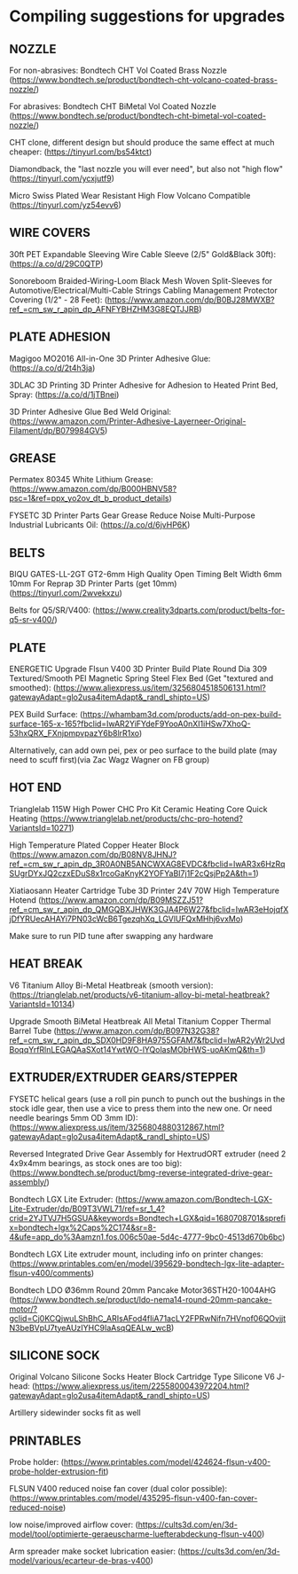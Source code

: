 # Compiling suggestions for upgrades

## NOZZLE

For non-abrasives: Bondtech CHT Vol Coated Brass Nozzle (https://www.bondtech.se/product/bondtech-cht-volcano-coated-brass-nozzle/)

For abrasives: Bondtech CHT BiMetal Vol Coated Nozzle (https://www.bondtech.se/product/bondtech-cht-bimetal-vol-coated-nozzle/)

CHT clone, different design but should produce the same effect at much cheaper: (https://tinyurl.com/bs54ktct)

Diamondback, the "last nozzle you will ever need", but also not "high flow" (https://tinyurl.com/ycxjutf9)

Micro Swiss Plated Wear Resistant High Flow Volcano Compatible (https://tinyurl.com/yz54evv6)

## WIRE COVERS

30ft PET Expandable Sleeving Wire Cable Sleeve (2/5" Gold&Black 30ft): (https://a.co/d/29C0QTP)

Sonoreboom Braided-Wiring-Loom Black Mesh Woven Split-Sleeves for Automotive/Electrical/Multi-Cable Strings Cabling Management Protector Covering (1/2" - 28 Feet): (https://www.amazon.com/dp/B0BJ28MWXB?ref_=cm_sw_r_apin_dp_AFNFYBHZHM3G8EQTJJRB)

## PLATE ADHESION

Magigoo MO2016 All-in-One 3D Printer Adhesive Glue: (https://a.co/d/2t4h3ja)

3DLAC 3D Printing 3D Printer Adhesive for Adhesion to Heated Print Bed, Spray: (https://a.co/d/1jTBnei)

3D Printer Adhesive Glue Bed Weld Original: (https://www.amazon.com/Printer-Adhesive-Layerneer-Original-Filament/dp/B079984GV5)

## GREASE

Permatex 80345 White Lithium Grease: (https://www.amazon.com/dp/B000HBNV58?psc=1&ref=ppx_yo2ov_dt_b_product_details)

FYSETC 3D Printer Parts Gear Grease Reduce Noise Multi-Purpose Industrial Lubricants Oil: (https://a.co/d/6jvHP6K)

## BELTS

BIQU GATES-LL-2GT GT2-6mm High Quality Open Timing Belt Width 6mm 10mm For Reprap 3D Printer Parts (get 10mm) (https://tinyurl.com/2wvekxzu)

Belts for Q5/SR/V400: (https://www.creality3dparts.com/product/belts-for-q5-sr-v400/)

## PLATE

ENERGETIC Upgrade Flsun V400 3D Printer Build Plate Round Dia 309 Textured/Smooth PEI Magnetic Spring Steel Flex Bed (Get "textured and smoothed): (https://www.aliexpress.us/item/3256804518506131.html?gatewayAdapt=glo2usa4itemAdapt&_randl_shipto=US)

PEX Build Surface: (https://whambam3d.com/products/add-on-pex-build-surface-165-x-165?fbclid=IwAR2YiFYdeF9YooA0nXI1iHSw7XhoQ-53hxQRX_FXnjpmpvpazY6b8lrR1xo)

Alternatively, can add own pei, pex or peo surface to the build plate (may need to scuff first)(via Zac Wagz Wagner on FB group)

## HOT END

Trianglelab 115W High Power CHC Pro Kit Ceramic Heating Core Quick Heating (https://www.trianglelab.net/products/chc-pro-hotend?VariantsId=10271)

High Temperature Plated Copper Heater Block (https://www.amazon.com/dp/B08NV8JHNJ?ref_=cm_sw_r_apin_dp_3R0A0NB5ANCWXAG8EVDC&fbclid=IwAR3x6HzRqSUgrDYxJQ2czxEDuS8x1rcoGaKnyK2YOFYaBI7j1F2cQsjPp2A&th=1)

Xiatiaosann Heater Cartridge Tube 3D Printer 24V 70W High Temperature Hotend (https://www.amazon.com/dp/B09MSZZJ51?ref_=cm_sw_r_apin_dp_QMGQBXJHWK3GJA4P6W27&fbclid=IwAR3eHojqfXjDfYRUecAHAYi7PN03cWcB6TgezqhXq_LGVlUFQxMHhj6vxMo)

Make sure to run PID tune after swapping any hardware

## HEAT BREAK

V6 Titanium Alloy Bi-Metal Heatbreak (smooth version): (https://trianglelab.net/products/v6-titanium-alloy-bi-metal-heatbreak?VariantsId=10134)

Upgrade Smooth BiMetal Heatbreak All Metal Titanium Copper Thermal Barrel Tube (https://www.amazon.com/dp/B097N32G38?ref_=cm_sw_r_apin_dp_SDX0HD9F8HA9755GFAM7&fbclid=IwAR2yWr2UvdBoqqYrfRlnLEGAQAaSXot14YwtWO-lYQolasMObHWS-uoAKmQ&th=1)

## EXTRUDER/EXTRUDER GEARS/STEPPER

FYSETC helical gears (use a roll pin punch to punch out the bushings in the stock idle gear, then use a vice to press them into the new one. Or need needle bearings 5mm OD 3mm ID): (https://www.aliexpress.us/item/3256804880312867.html?gatewayAdapt=glo2usa4itemAdapt&_randl_shipto=US)

Reversed Integrated Drive Gear Assembly for HextrudORT extruder (need 2 4x9x4mm bearings, as stock ones are too big): (https://www.bondtech.se/product/bmg-reverse-integrated-drive-gear-assembly/)

Bondtech LGX Lite Extruder: (https://www.amazon.com/Bondtech-LGX-Lite-Extruder/dp/B09T3VWL71/ref=sr_1_4?crid=2YJTVJ7H5GSUA&keywords=Bondtech+LGX&qid=1680708701&sprefix=bondtech+lgx%2Caps%2C174&sr=8-4&ufe=app_do%3Aamzn1.fos.006c50ae-5d4c-4777-9bc0-4513d670b6bc)

Bondtech LGX Lite extruder mount, including info on printer changes: (https://www.printables.com/en/model/395629-bondtech-lgx-lite-adapter-flsun-v400/comments)

Bondtech LDO Ø36mm Round 20mm Pancake Motor36STH20-1004AHG (https://www.bondtech.se/product/ldo-nema14-round-20mm-pancake-motor/?gclid=Cj0KCQjwuLShBhC_ARIsAFod4fIiA71acLY2FPRwNifn7HVnof06QOvjjtN3beBVpU7tyeAUzIYHC9IaAsqQEALw_wcB)

## SILICONE SOCK

Original Volcano Silicone Socks Heater Block Cartridge Type Silicone V6 J-head: (https://www.aliexpress.us/item/2255800043972204.html?gatewayAdapt=glo2usa4itemAdapt&_randl_shipto=US)

Artillery sidewinder socks fit as well

## PRINTABLES

Probe holder: (https://www.printables.com/model/424624-flsun-v400-probe-holder-extrusion-fit)

FLSUN V400 reduced noise fan cover (dual color possible): (https://www.printables.com/model/435295-flsun-v400-fan-cover-reduced-noise)

low noise/improved airflow cover: (https://cults3d.com/en/3d-model/tool/optimierte-geraeuscharme-luefterabdeckung-flsun-v400)

Arm spreader make socket lubrication easier: (https://cults3d.com/en/3d-model/various/ecarteur-de-bras-v400)

